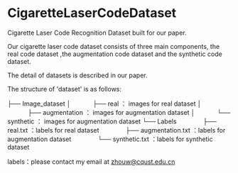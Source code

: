 # CigaretteLaserCodeDataset

Cigarette Laser Code Recognition Dataset built for our paper.

Our cigarette laser code dataset consists of three main components, the real code dataset ,the augmentation code dataset and the synthetic code dataset.

The detail of datasets is described in our paper.

The structure of 'dataset' is as follows:

├── Image_dataset
│ 　　　 ├── real ： images for real dataset
│ 　　　 ├── augmentation ： images for augmentation dataset
│ 　　　 └── synthetic ： images for augmentation dataset
└── Labels
　　　　├── real.txt ：labels for real dataset
　　　　├── augmentation.txt ：labels for augmentation dataset
　　　　└── synthetic.txt ：labels for synthetic dataset
    


labels：please contact my email at zhouw@cqust.edu.cn
